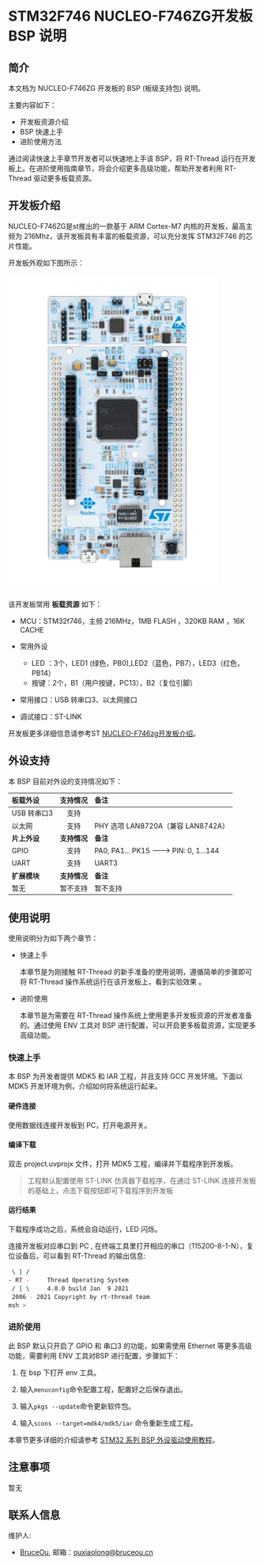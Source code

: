 # STM32F746 NUCLEO-F746ZG开发板 BSP 说明
## 简介

本文档为 NUCLEO-F746ZG 开发板的 BSP (板级支持包) 说明。

主要内容如下：

- 开发板资源介绍
- BSP 快速上手
- 进阶使用方法

通过阅读快速上手章节开发者可以快速地上手该 BSP，将 RT-Thread 运行在开发板上。在进阶使用指南章节，将会介绍更多高级功能，帮助开发者利用 RT-Thread 驱动更多板载资源。

## 开发板介绍

NUCLEO-F746ZG是st推出的一款基于 ARM Cortex-M7 内核的开发板，最高主频为 216Mhz，该开发板具有丰富的板载资源，可以充分发挥 STM32F746 的芯片性能。

开发板外观如下图所示：

![board](figures/en.high-perf_nucleo-144_mbed.jpg)

该开发板常用 **板载资源** 如下：

- MCU：STM32f746，主频 216MHz，1MB FLASH ，320KB RAM ，16K CACHE

- 常用外设
  - LED ：3个，LED1 (绿色，PB0),LED2（蓝色，PB7），LED3（红色，PB14）
  - 按键：2个，B1（用户按键，PC13），B2（复位引脚）
- 常用接口：USB 转串口3、以太网接口
- 调试接口：ST-LINK

开发板更多详细信息请参考ST [NUCLEO-F746zg开发板介绍](https://www.st.com/en/evaluation-tools/nucleo-f746zg.html)。

## 外设支持

本 BSP 目前对外设的支持情况如下：

| **板载外设**      | **支持情况** | **备注**                              |
| :-----------------| :----------: | :-------------------------------------|
| USB 转串口3        |     支持     |                                       |
| 以太网            |   支持   | PHY 选项 LAN8720A（兼容 LAN8742A） |
| **片上外设**      | **支持情况** | **备注**                              |
| GPIO              |     支持     | PA0, PA1... PK15 ---> PIN: 0, 1...144 |
| UART              |     支持     | UART3                                 |
| **扩展模块**      | **支持情况** | **备注**                              |
| 暂无              |   暂不支持   | 暂不支持                              |

## 使用说明

使用说明分为如下两个章节：

- 快速上手

    本章节是为刚接触 RT-Thread 的新手准备的使用说明，遵循简单的步骤即可将 RT-Thread 操作系统运行在该开发板上，看到实验效果 。

- 进阶使用

    本章节是为需要在 RT-Thread 操作系统上使用更多开发板资源的开发者准备的。通过使用 ENV 工具对 BSP 进行配置，可以开启更多板载资源，实现更多高级功能。


### 快速上手

本 BSP 为开发者提供 MDK5 和 IAR 工程，并且支持 GCC 开发环境。下面以 MDK5 开发环境为例，介绍如何将系统运行起来。

#### 硬件连接

使用数据线连接开发板到 PC，打开电源开关。

#### 编译下载

双击 project.uvprojx 文件，打开 MDK5 工程，编译并下载程序到开发板。

> 工程默认配置使用 ST-LINK 仿真器下载程序，在通过 ST-LINK 连接开发板的基础上，点击下载按钮即可下载程序到开发板

#### 运行结果

下载程序成功之后，系统会自动运行，LED 闪烁。

连接开发板对应串口到 PC , 在终端工具里打开相应的串口（115200-8-1-N），复位设备后，可以看到 RT-Thread 的输出信息:

```bash
 \ | /
- RT -     Thread Operating System
 / | \     4.0.0 build Jan  9 2021
 2006 - 2021 Copyright by rt-thread team
msh >
```
### 进阶使用

此 BSP 默认只开启了 GPIO 和 串口3 的功能，如果需使用 Ethernet 等更多高级功能，需要利用 ENV 工具对BSP 进行配置，步骤如下：

1. 在 bsp 下打开 env 工具。

2. 输入`menuconfig`命令配置工程，配置好之后保存退出。

3. 输入`pkgs --update`命令更新软件包。

4. 输入`scons --target=mdk4/mdk5/iar` 命令重新生成工程。

本章节更多详细的介绍请参考 [STM32 系列 BSP 外设驱动使用教程](../docs/STM32系列BSP外设驱动使用教程.md)。

## 注意事项

暂无

## 联系人信息

维护人:

-  [BruceOu](https://github.com/Ouxiaolong/), 邮箱：<ouxiaolong@bruceou.cn>